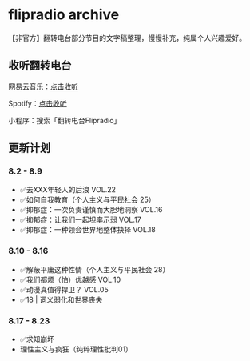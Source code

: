 # flipradio archive
【非官方】翻转电台部分节目的文字稿整理，慢慢补充，纯属个人兴趣爱好。

## 收听翻转电台
网易云音乐：[点击收听](https://music.163.com/#/djradio?id=349379092)

Spotify：[点击收听](https://open.spotify.com/show/6O2YwvuGpP2y17SpC8MM5s?si=8vmizJG5TiiyGp777xxftg)

小程序：搜索「翻转电台Flipradio」

## 更新计划

### 8.2 - 8.9 
- ✅️去XXX年轻人的后浪 VOL.22
- ✅️如何自我教育（个人主义与平民社会 25）
- ✅️抑郁症：一次负责谨慎而大胆地洞察 VOL.16
- ✅️抑郁症：让我们一起坦率示弱 VOL.17
- ✅️抑郁症：一种领会世界地整体抉择 VOL.18

### 8.10 - 8.16
- ✅️解蔽平庸这种性情（个人主义与平民社会 28）
- ✅️我们都烦（怕）优越感 VOL.10
- ✅️动漫真值得捍卫？ VOL.05
- ✅️18 | 词义弱化和世界丧失

### 8.17 - 8.23
- ✅️求知崩坏
- 理性主义与疯狂（纯粹理性批判01）